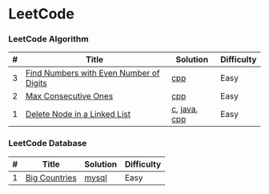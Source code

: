 
LeetCode
========

### LeetCode Algorithm
| # | Title | Solution | Difficulty |
|---| ----- | -------- | ---------- |
|3|[Find Numbers with Even Number of Digits](https://leetcode.com/problems/find-numbers-with-even-number-of-digits/)|[cpp](./algorithms/cpp/findNumbersWithEcenNumberOfDigits.cpp)|Easy|
|2|[Max Consecutive Ones](https://leetcode.com/problems/max-consecutive-ones/)|[cpp](./algorithms/cpp/maxConsecutiveOnes.cpp)|Easy|
|1|[Delete Node in a Linked List](https://leetcode.com/problems/delete-node-in-a-linked-list/)| [c](./algorithms/c/deleteNodeInALinkedList.c), [java](./algorithms/java/deleteNodeInALinkedList.java), [cpp](./algorithms/cpp/deleteNodeInALinkedList.cpp)|Easy|



### LeetCode Database


| # | Title | Solution | Difficulty |
|---| ----- | -------- | ---------- |
|1|[Big Countries](https://leetcode.com/problems/big-countries/)| [mysql](./database/mysql/BigCountries.sql)|Easy|
